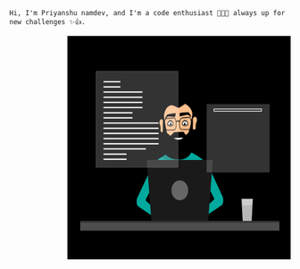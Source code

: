     Hi, I'm Priyanshu namdev, and I'm a code enthusiast 👨‍💻🚀 always up for new challenges ✨👍.
   <p>
   <img src="https://github.com/Kings-clan/Kings-clan/blob/main/81178b47a8598f0c81c4799f2cdd4057.gif" alt="code" align = "right" width="400" height="400">
   </p>
